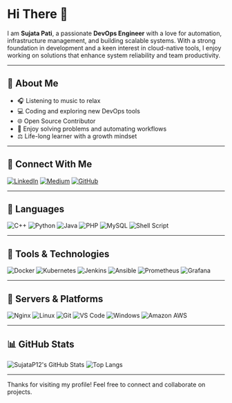 # Hi There 👋

I am **Sujata Pati**, a passionate **DevOps Engineer** with a love for automation, infrastructure management, and building scalable systems. With a strong foundation in development and a keen interest in cloud-native tools, I enjoy working on solutions that enhance system reliability and team productivity.

---

## 🌟 About Me

* 🎧 Listening to music to relax
* 💻 Coding and exploring new DevOps tools
* 🌐 Open Source Contributor
* 🔧 Enjoy solving problems and automating workflows
* ⚖️ Life-long learner with a growth mindset

---

## 👥 Connect With Me

[![LinkedIn](https://img.shields.io/badge/LinkedIn-blue?style=for-the-badge&logo=linkedin)](https://www.linkedin.com/in/sujata-pati-8ab878355)
[![Medium](https://img.shields.io/badge/Medium-black?style=for-the-badge&logo=medium)](https://medium.com/@patisujata123456)
[![GitHub](https://img.shields.io/badge/GitHub-181717?style=for-the-badge&logo=github)](https://github.com/SujataP12)

---

## 🔄 Languages

![C++](https://img.shields.io/badge/C++-00599C?style=flat\&logo=c%2b%2b\&logoColor=white)
![Python](https://img.shields.io/badge/Python-3670A0?style=flat\&logo=python\&logoColor=ffdd54)
![Java](https://img.shields.io/badge/Java-ED8B00?style=flat\&logo=java\&logoColor=white)
![PHP](https://img.shields.io/badge/PHP-777BB4?style=flat\&logo=php\&logoColor=white)
![MySQL](https://img.shields.io/badge/MySQL-4479A1?style=flat\&logo=mysql\&logoColor=white)
![Shell Script](https://img.shields.io/badge/Shell_Script-121011?style=flat\&logo=gnu-bash\&logoColor=white)

---

## 🔧 Tools & Technologies

![Docker](https://img.shields.io/badge/Docker-2496ED?style=flat\&logo=docker\&logoColor=white)
![Kubernetes](https://img.shields.io/badge/Kubernetes-326CE5?style=flat\&logo=kubernetes\&logoColor=white)
![Jenkins](https://img.shields.io/badge/Jenkins-D24939?style=flat\&logo=jenkins\&logoColor=white)
![Ansible](https://img.shields.io/badge/Ansible-EE0000?style=flat\&logo=ansible\&logoColor=white)
![Prometheus](https://img.shields.io/badge/Prometheus-E6522C?style=flat\&logo=prometheus\&logoColor=white)
![Grafana](https://img.shields.io/badge/Grafana-F46800?style=flat\&logo=grafana\&logoColor=white)

---

## 🚀 Servers & Platforms

![Nginx](https://img.shields.io/badge/Nginx-009639?style=flat\&logo=nginx\&logoColor=white)
![Linux](https://img.shields.io/badge/Linux-FCC624?style=flat\&logo=linux\&logoColor=black)
![Git](https://img.shields.io/badge/Git-F05032?style=flat\&logo=git\&logoColor=white)
![VS Code](https://img.shields.io/badge/VSCode-007ACC?style=flat\&logo=visual-studio-code\&logoColor=white)
![Windows](https://img.shields.io/badge/Windows-0078D6?style=flat\&logo=windows\&logoColor=white)
![Amazon AWS](https://img.shields.io/badge/Amazon_AWS-232F3E?style=flat\&logo=amazon-aws\&logoColor=white)

---

## 📊 GitHub Stats

![SujataP12's GitHub Stats](https://github-readme-stats.vercel.app/api?username=SujataP12\&show_icons=true\&theme=github_dark)
![Top Langs](https://github-readme-stats.vercel.app/api/top-langs/?username=SujataP12\&layout=compact\&theme=github_dark)

---

Thanks for visiting my profile! Feel free to connect and collaborate on projects.
